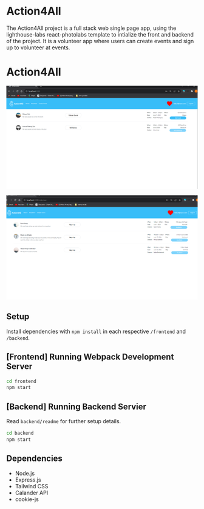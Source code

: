 # Action4All
The Action4All project is a full stack web single page app, using the lighthouse-labs react-photolabs template to intialize the front and backend of the project. It is a volunteer app where users can create events and sign up to volunteer at events. 

# Action4All
!["Screenshot of Home Page"](https://github.com/TomSpencer-Dev/action4all/blob/main/backend/photos/action4all_homepage.png)

!["Screenshot of Volunteer Page"](https://github.com/TomSpencer-Dev/action4all/blob/main/backend/photos/action4all_volunteer_page.png)
## Setup

Install dependencies with `npm install` in each respective `/frontend` and `/backend`.

## [Frontend] Running Webpack Development Server

```sh
cd frontend
npm start
```

## [Backend] Running Backend Servier

Read `backend/readme` for further setup details.

```sh
cd backend
npm start
```
## Dependencies

- Node.js
- Express.js
- Tailwind CSS
- Calander API
- cookie-js

